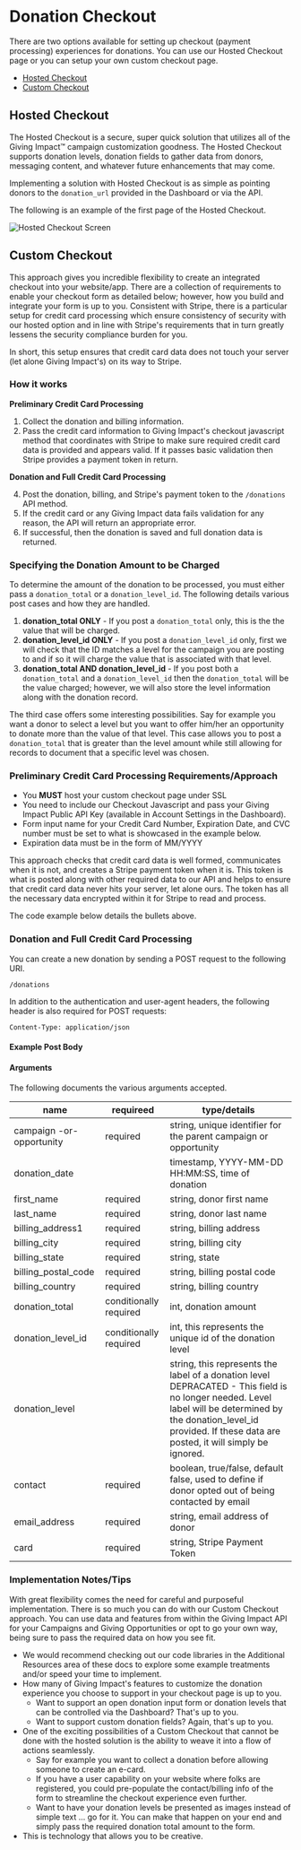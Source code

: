 # Donation Checkout

There are two options available for setting up checkout (payment processing) experiences for donations. You can use our Hosted Checkout page or you can setup your own custom checkout page.

- [Hosted Checkout](#hosted-checkout)
- [Custom Checkout](#custom-checkout)

## Hosted Checkout

The Hosted Checkout is a secure, super quick solution that utilizes all of the Giving Impact™ campaign customization goodness. The Hosted Checkout supports donation levels, donation fields to gather data from donors, messaging content, and whatever future enhancements that may come.

Implementing a solution with Hosted Checkout is as simple as pointing donors to the `donation_url` provided in the Dashboard or via the API.

The following is an example of the first page of the Hosted Checkout.

![Hosted Checkout Screen](/assets/img/docs/hosted_checkout.png)

## Custom Checkout

This approach gives you incredible flexibility to create an integrated checkout into your website/app. There are a collection of requirements to enable your checkout form as detailed below; however, how you build and integrate your form is up to you. Consistent with Stripe, there is a particular setup for credit card processing which ensure consistency of security with our hosted option and in line with Stripe's requirements that in turn greatly lessens the security compliance burden for you.

In short, this setup ensures that credit card data does not touch your server (let alone Giving Impact's) on its way to Stripe.

### How it works

**Preliminary Credit Card Processing**

1. Collect the donation and billing information.
2. Pass the credit card information to Giving Impact's checkout javascript method that coordinates with Stripe to make sure required credit card data is provided and appears valid. If it passes basic validation then Stripe provides a payment token in return.

**Donation and Full Credit Card Processing**

4. Post the donation, billing, and Stripe's payment  token to the `/donations` API method.
3. If the credit card or any Giving Impact data fails validation for any reason, the API will return an appropriate error.
4. If successful, then the donation is saved and full donation data is returned. 

### Specifying the Donation Amount to be Charged

To determine the amount of the donation to be processed, you must either pass a `donation_total` or a `donation_level_id`. The following details various post cases and how they are handled.

1. **donation_total ONLY** - If you post a `donation_total` only, this is the the value that will be charged.
2. **donation_level_id ONLY** - If you post a `donation_level_id` only, first we will check that the ID matches a level for the campaign you are posting to and if so it will charge the value that is associated with that level.
3. **donation_total AND donation_level_id** - If you post both a `donation_total` and a `donation_level_id` then the `donation_total` will be the value charged; however, we will also store the level information along with the donation record.

The third case offers some interesting possibilities. Say for example you want a donor to select a level but you want to offer him/her an opportunity to donate more than the value of that level. This case allows you to post a `donation_total` that is greater than the level amount while still allowing for records to document that a specific level was chosen.

### Preliminary Credit Card Processing Requirements/Approach

- You **MUST** host your custom checkout page under SSL
- You need to include our Checkout Javascript and pass your Giving Impact Public API Key (available in Account Settings in the Dashboard). 
- Form input name for your Credit Card Number, Expiration Date, and CVC number must be set to what is showcased in the example below.
- Expiration data must be in the form of MM/YYYY

This approach checks that credit card data is well formed, communicates when it is not, and creates a Stripe payment token when it is. This token is what is posted along with other required data to our API and helps to ensure that credit card data never hits your server, let alone ours. The token has all the necessary data encrypted within it for Stripe to read and process. 

The code example below details the bullets above.

<script src="https://gist.github.com/mindsondesignlab/463af1fb520814858fa5.js"></script>

### Donation and Full Credit Card Processing

You can create a new donation by sending a POST request to the following URI.

    /donations

In addition to the authentication and user-agent headers, the following header is also required for POST requests:

    Content-Type: application/json

#### Example Post Body

<script src="https://gist.github.com/mindsondesignlab/b4c223e2005931c5f960.js"></script>

#### Arguments

The following documents the various arguments accepted.

name | requireed | type/details
------- | ----- | ------------
campaign -or- opportunity | required | string, unique identifier for the parent campaign or opportunity
donation_date | | timestamp, YYYY-MM-DD HH:MM:SS, time of donation
first_name | required | string, donor first name
last_name | required | string, donor last name
billing_address1 | required | string, billing address
billing_city | required | string, billing city
billing_state | required | string, state
billing_postal_code | required | string, billing postal code
billing_country | required | string, billing country
donation_total | conditionally required | int, donation amount
donation_level_id | conditionally required | int, this represents the unique id of the donation level
donation_level | | string, this represents the label of a donation level DEPRACATED - This field is no longer needed. Level label will be determined by the donation_level_id provided. If these data are posted, it will simply be ignored.
contact | required | boolean, true/false, default false, used to define if donor opted out of being contacted by email
email_address | required | string, email address of donor
card | required | string, Stripe Payment Token

### Implementation Notes/Tips

With great flexibility comes the need for careful and purposeful implementation. There is so much you can do with our Custom Checkout approach. You can use data and features from within the Giving Impact API for your Campaigns and Giving Opportunities or opt to go your own way, being sure to pass the required data on how you see fit.

- We would recommend checking out our code libraries in the Additional Resources area of these docs to explore some example treatments and/or speed your time to implement.
- How many of Giving Impact's features to customize the donation experience you choose to support in your checkout page is up to you.
  - Want to support an open donation input form or donation levels that can be controlled via the Dashboard? That's up to you.
  - Want to support custom donation fields? Again, that's up to you.
- One of the exciting possibilities of a Custom Checkout that cannot be done with the hosted solution is the ability to weave it into a flow of actions seamlessly. 
  - Say for example you want to collect a donation before allowing someone to create an e-card.
  - If you have a user capability on your website where folks are registered, you could pre-populate the contact/billing info of the form to streamline the checkout experience even further.
  - Want to have your donation levels be presented as images instead of simple text ... go for it. You can make that happen on your end and simply pass the required donation total amount to the form.
- This is technology that allows you to be creative.